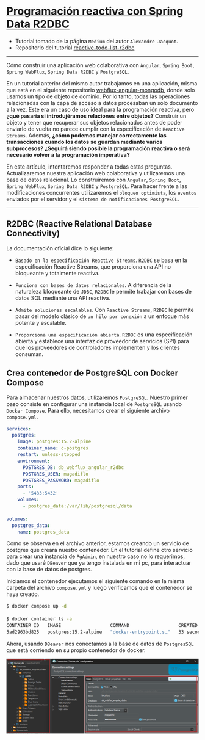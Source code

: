 # [Programación reactiva con Spring Data R2DBC](https://medium.com/pictet-technologies-blog/reactive-programming-with-spring-data-r2dbc-ee9f1c24848b)

- Tutorial tomado de la página `Medium` del autor `Alexandre Jacquot`.
- Repositorio del tutorial
  [reactive-todo-list-r2dbc](https://github.com/pictet-technologies-open-source/reactive-todo-list-r2dbc)

---

Cómo construir una aplicación web colaborativa con `Angular`, `Spring Boot`, `Spring WebFlux`, `Spring Data R2DBC` y
`PostgreSQL`.

En un tutorial anterior del mismo autor trabajamos en una aplicación, misma que está en el siguiente repositorio
[webflux-angular-mongodb](https://github.com/magadiflo/webflux-angular-mongodb), donde solo usamos un tipo de
objeto de dominio. Por lo tanto, todas las operaciones relacionadas con la capa de acceso a datos procesaban un solo
documento a la vez. Este era un caso de uso ideal para la programación reactiva, pero **¿qué pasaría si introdujéramos
relaciones entre objetos?** Construir un objeto y tener que recuperar sus objetos relacionados antes de poder enviarlo
de vuelta no parece cumplir con la especificación de `Reactive Streams`. Además, **¿cómo podemos manejar correctamente
las transacciones cuando los datos se guardan mediante varios subprocesos? ¿Seguirá siendo posible la programación
reactiva o será necesario volver a la programación imperativa?**

En este artículo, intentaremos responder a todas estas preguntas. Actualizaremos nuestra aplicación web colaborativa y
utilizaremos una base de datos relacional. Lo construiremos con `Angular`, `Spring Boot`, `Spring WebFlux`,
`Spring Data R2DBC` y `PostgreSQL`. Para hacer frente a las modificaciones concurrentes utilizaremos el
`bloqueo optimista`, los `eventos` enviados por el servidor y el `sistema de notificaciones PostgreSQL`.

---

## R2DBC (Reactive Relational Database Connectivity)

La documentación oficial dice lo siguiente:

- `Basado en la especificación Reactive Streams`. `R2DBC` se basa en la especificación Reactive Streams, que proporciona
  una API no bloqueante y totalmente reactiva.


- `Funciona con bases de datos relacionales`. A diferencia de la naturaleza bloqueante de `JDBC`, `R2DBC` le permite
  trabajar con bases de datos SQL mediante una API reactiva.


- `Admite soluciones escalables`. Con `Reactive Streams`, `R2DBC` le permite pasar del modelo clásico de
  `un hilo por conexión` a un enfoque más potente y escalable.


- `Proporciona una especificación abierta`. `R2DBC` es una especificación abierta y establece una interfaz de proveedor
  de servicios (SPI) para que los proveedores de controladores implementen y los clientes consuman.

## Crea contenedor de PostgreSQL con Docker Compose

Para almacenar nuestros datos, utilizaremos `PostgreSQL`. Nuestro primer paso consiste en configurar una instancia local
de `PostgreSQL` usando `Docker Compose`. Para ello, necesitamos crear el siguiente archivo `compose.yml`.

````yml
services:
  postgres:
    image: postgres:15.2-alpine
    container_name: c-postgres
    restart: unless-stopped
    environment:
      POSTGRES_DB: db_webflux_angular_r2dbc
      POSTGRES_USER: magadiflo
      POSTGRES_PASSWORD: magadiflo
    ports:
      - '5433:5432'
    volumes:
      - postgres_data:/var/lib/postgresql/data

volumes:
  postgres_data:
    name: postgres_data
````

Como se observa en el archivo anterior, estamos creando un servicio de postgres que creará nuestro contenedor. En el
tutorial define otro servicio para crear una instancia de `PgAdmin`, en nuestro caso no lo requerimos, dado que
usaré `DBeaver` que ya tengo instalada en mi pc, para interactuar con la base de datos de postgres.

Iniciamos el contenedor ejecutamos el siguiente comando en la misma carpeta del archivo `compose.yml` y luego
verificamos que el contenedor se haya creado.

````bash
$ docker compose up -d                           
 
$ docker container ls -a
CONTAINER ID   IMAGE                  COMMAND                  CREATED          STATUS                           PORTS                    NAMES
5ad2963bd825   postgres:15.2-alpine   "docker-entrypoint.s…"   33 seconds ago   Up 31 seconds                    0.0.0.0:5433->5432/tcp   c-postgres
````

Ahora, usando `DBeaver` nos conectamos a la base de datos de `PostgresSQL` que está corriendo en su propio contenedor de
docker.

![01.png](assets/01.png)